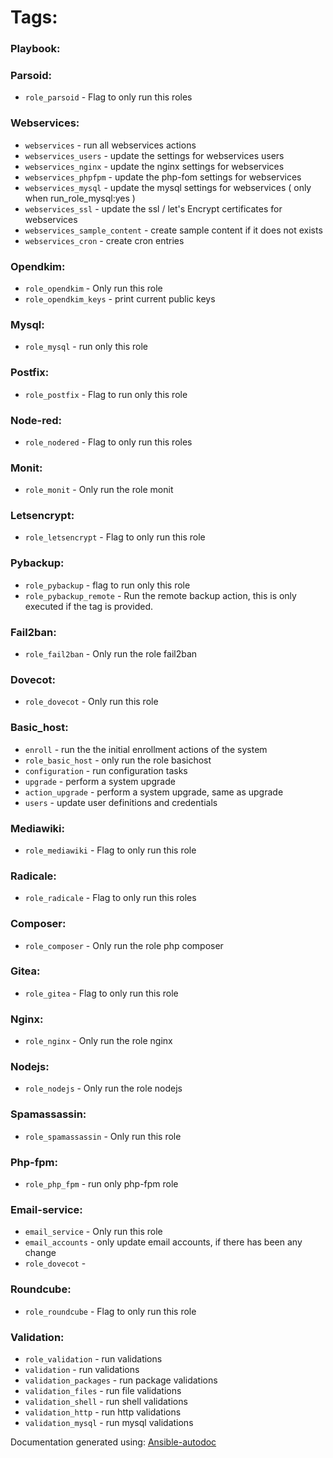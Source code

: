 # Tags:
### Playbook:
### Parsoid:
* `role_parsoid` - Flag to only run this roles
### Webservices:
* `webservices` - run all webservices actions
* `webservices_users` - update the settings for webservices users
* `webservices_nginx` - update the nginx settings for webservices
* `webservices_phpfpm` - update the php-fom settings for webservices
* `webservices_mysql` - update the mysql settings for webservices ( only when run_role_mysql:yes )
* `webservices_ssl` - update the ssl / let's Encrypt certificates for webservices
* `webservices_sample_content` - create sample content if it does not exists
* `webservices_cron` - create cron entries
### Opendkim:
* `role_opendkim` - Only run this role
* `role_opendkim_keys` - print current public keys
### Mysql:
* `role_mysql` - run only this role
### Postfix:
* `role_postfix` - Flag to run only this role
### Node-red:
* `role_nodered` - Flag to only run this roles
### Monit:
* `role_monit` - Only run the role monit
### Letsencrypt:
* `role_letsencrypt` - Flag to only run this role
### Pybackup:
* `role_pybackup` - flag to run only this role
* `role_pybackup_remote` - Run the remote backup action, this is only executed if the tag is provided.
### Fail2ban:
* `role_fail2ban` - Only run the role fail2ban
### Dovecot:
* `role_dovecot` - Only run this role
### Basic_host:
* `enroll` - run the the initial enrollment actions of the system
* `role_basic_host` - only run the role basichost
* `configuration` - run configuration tasks
* `upgrade` - perform a system upgrade
* `action_upgrade` - perform a system upgrade, same as upgrade
* `users` - update user definitions and credentials
### Mediawiki:
* `role_mediawiki` - Flag to only run this role
### Radicale:
* `role_radicale` - Flag to only run this roles
### Composer:
* `role_composer` - Only run the role php composer
### Gitea:
* `role_gitea` - Flag to only run this role
### Nginx:
* `role_nginx` - Only run the role nginx
### Nodejs:
* `role_nodejs` - Only run the role nodejs
### Spamassassin:
* `role_spamassassin` - Only run this role
### Php-fpm:
* `role_php_fpm` - run only php-fpm role
### Email-service:
* `email_service` - Only run this role
* `email_accounts` - only update email accounts, if there has been any change
* `role_dovecot` - 
### Roundcube:
* `role_roundcube` - Flag to only run this role
### Validation:
* `role_validation` - run validations
* `validation` - run validations
* `validation_packages` - run package validations
* `validation_files` - run file validations
* `validation_shell` - run shell validations
* `validation_http` - run http validations
* `validation_mysql` - run mysql validations

Documentation generated using: [Ansible-autodoc](https://github.com/AndresBott/ansible-autodoc)